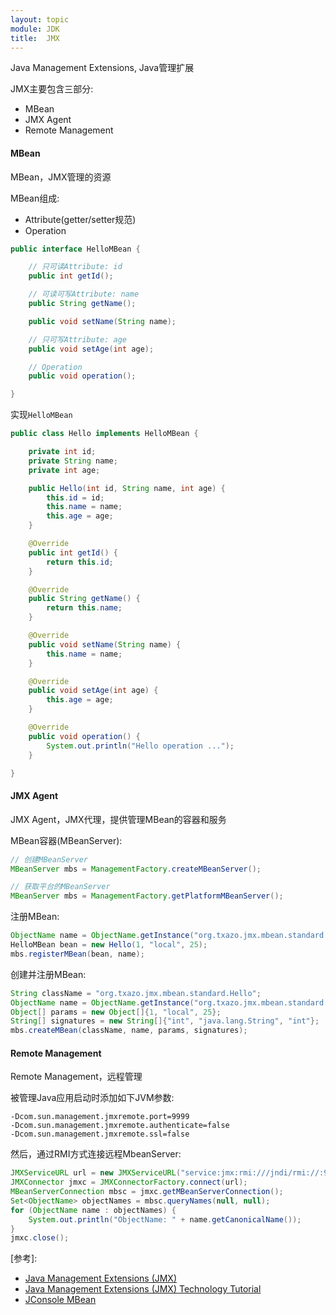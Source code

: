 ```yaml
---
layout: topic
module: JDK
title:  JMX
---
```


Java Management Extensions, Java管理扩展

JMX主要包含三部分:

* MBean
* JMX Agent
* Remote Management

#### <a id="mbean">MBean</a>

MBean，JMX管理的资源

MBean组成:

* Attribute(getter/setter规范)
* Operation

```java
public interface HelloMBean {

    // 只可读Attribute: id
    public int getId();

    // 可读可写Attribute: name
    public String getName();

    public void setName(String name);

    // 只可写Attribute: age
    public void setAge(int age);

    // Operation
    public void operation();

}
```

实现`HelloMBean`

```java
public class Hello implements HelloMBean {

    private int id;
    private String name;
    private int age;

    public Hello(int id, String name, int age) {
        this.id = id;
        this.name = name;
        this.age = age;
    }

    @Override
    public int getId() {
        return this.id;
    }

    @Override
    public String getName() {
        return this.name;
    }

    @Override
    public void setName(String name) {
        this.name = name;
    }

    @Override
    public void setAge(int age) {
        this.age = age;
    }

    @Override
    public void operation() {
        System.out.println("Hello operation ...");
    }

}
```

#### JMX Agent

JMX Agent，JMX代理，提供管理MBean的容器和服务

MBean容器(MBeanServer):

```java
// 创建MBeanServer
MBeanServer mbs = ManagementFactory.createMBeanServer();
```

```java
// 获取平台的MBeanServer
MBeanServer mbs = ManagementFactory.getPlatformMBeanServer();
```

注册MBean:

```java
ObjectName name = ObjectName.getInstance("org.txazo.jmx.mbean.standard:type=Hello,name=local");
HelloMBean bean = new Hello(1, "local", 25);
mbs.registerMBean(bean, name);
```

创建并注册MBean:

```java
String className = "org.txazo.jmx.mbean.standard.Hello";
ObjectName name = ObjectName.getInstance("org.txazo.jmx.mbean.standard:type=Hello,name=local");
Object[] params = new Object[]{1, "local", 25};
String[] signatures = new String[]{"int", "java.lang.String", "int"};
mbs.createMBean(className, name, params, signatures);
```

#### Remote Management

Remote Management，远程管理

被管理Java应用启动时添加如下JVM参数:

```console
-Dcom.sun.management.jmxremote.port=9999
-Dcom.sun.management.jmxremote.authenticate=false
-Dcom.sun.management.jmxremote.ssl=false
```

然后，通过RMI方式连接远程MbeanServer:

```java
JMXServiceURL url = new JMXServiceURL("service:jmx:rmi:///jndi/rmi://:9999/jmxrmi");
JMXConnector jmxc = JMXConnectorFactory.connect(url);
MBeanServerConnection mbsc = jmxc.getMBeanServerConnection();
Set<ObjectName> objectNames = mbsc.queryNames(null, null);
for (ObjectName name : objectNames) {
    System.out.println("ObjectName: " + name.getCanonicalName());
}
jmxc.close();
```

\[参考\]:

* [Java Management Extensions (JMX)](http://docs.oracle.com/javase/8/docs/technotes/guides/jmx/)
* [Java Management Extensions (JMX) Technology Tutorial](http://docs.oracle.com/javase/8/docs/technotes/guides/jmx/tutorial/tutorialTOC.html)
* [JConsole MBean](/topic/jdk/jconsole#mbean)
